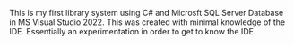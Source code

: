 This is my first library system using C# and Microsft SQL Server Database in MS Visual Studio 2022. 
This was created with minimal knowledge of the IDE. Essentially an experimentation in order to get to know the IDE.
